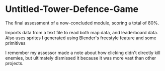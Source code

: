 # Untitled-Tower-Defence-Game
 
The final assessment of a now-concluded module, scoring a total of 80%.

Imports data from a text file to read both map data, and leaderboard data.
Also uses sprites I generated using Blender's freestyle feature and some primitives

I remember my assessor made a note about how clicking didn't directly kill enemies, but ultimately dismissed it because it was more vast than other projects.
